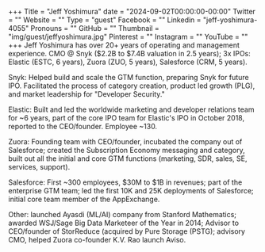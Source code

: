 +++
Title = "Jeff Yoshimura"
date = "2024-09-02T00:00:00-00:00"
Twitter = ""
Website = ""
Type = "guest"
Facebook = ""
Linkedin = "jeff-yoshimura-4055"
Pronouns = ""
GitHub = ""
Thumbnail = "img/guest/jeffyoshimura.jpg"
Pinterest = ""
Instagram = ""
YouTube = ""
+++
Jeff Yoshimura has over 20+ years of operating and management experience. CMO @ Snyk ($2.2B to $7.4B valuation in 2.5 years); 3x IPOs: Elastic (ESTC, 6 years), Zuora (ZUO, 5 years), Salesforce (CRM, 5 years). 

Snyk: Helped build and scale the GTM function, preparing Snyk for future IPO. Facilitated the process of category creation, product led growth (PLG), and market leadership for "Developer Security." 

Elastic: Built and led the worldwide marketing and developer relations team for ~6 years, part of the core IPO team for Elastic's IPO in October 2018, reported to the CEO/founder. Employee ~130. 

Zuora: Founding team with CEO/founder, incubated the company out of Salesforce; created the Subscription Economy messaging and category, built out all the initial and core GTM functions (marketing, SDR, sales, SE, services, support). 

Salesforce: First ~300 employees, $30M to $1B in revenues; part of the enterprise GTM team; led the first 10K and 25K deployments of Salesforce; initial core team member of the AppExchange.

Other: launched Ayasdi (ML/AI) company from Stanford Mathematics; awarded WSJ/Sage Big Data Marketeer of the Year in 2014; Advisor to CEO/founder of StorReduce (acquired by Pure Storage (PSTG); advisory CMO, helped Zuora co-founder K.V. Rao launch Aviso.
